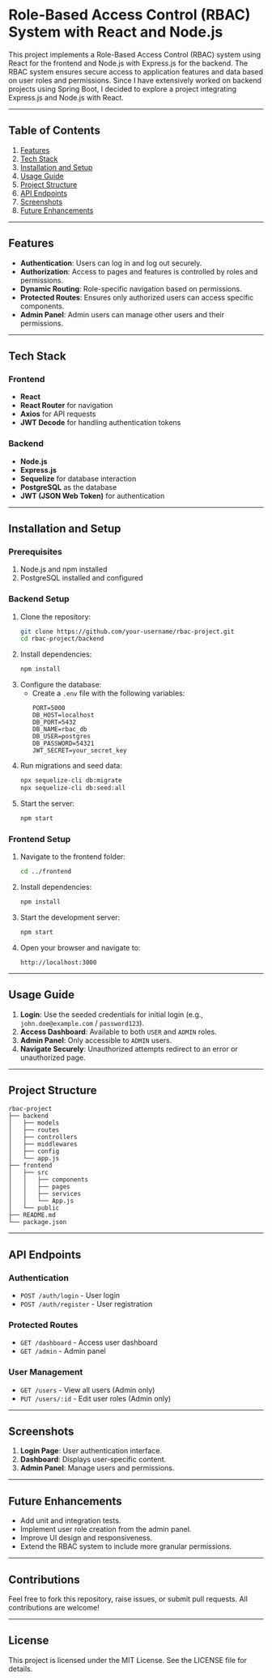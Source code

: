 # Role-Based Access Control (RBAC) System with React and Node.js

This project implements a Role-Based Access Control (RBAC) system using React for the frontend and Node.js with Express.js for the backend. The RBAC system ensures secure access to application features and data based on user roles and permissions. Since I have extensively worked on backend projects using Spring Boot, I decided to explore a project integrating Express.js and Node.js with React.

---

## Table of Contents
1. [Features](#features)
2. [Tech Stack](#tech-stack)
3. [Installation and Setup](#installation-and-setup)
4. [Usage Guide](#usage-guide)
5. [Project Structure](#project-structure)
6. [API Endpoints](#api-endpoints)
7. [Screenshots](#screenshots)
8. [Future Enhancements](#future-enhancements)

---

## Features
- **Authentication**: Users can log in and log out securely.
- **Authorization**: Access to pages and features is controlled by roles and permissions.
- **Dynamic Routing**: Role-specific navigation based on permissions.
- **Protected Routes**: Ensures only authorized users can access specific components.
- **Admin Panel**: Admin users can manage other users and their permissions.

---

## Tech Stack
### Frontend
- **React**
- **React Router** for navigation
- **Axios** for API requests
- **JWT Decode** for handling authentication tokens

### Backend
- **Node.js**
- **Express.js**
- **Sequelize** for database interaction
- **PostgreSQL** as the database
- **JWT (JSON Web Token)** for authentication

---

## Installation and Setup

### Prerequisites
1. Node.js and npm installed
2. PostgreSQL installed and configured

### Backend Setup
1. Clone the repository:
   ```bash
   git clone https://github.com/your-username/rbac-project.git
   cd rbac-project/backend
   ```
2. Install dependencies:
   ```bash
   npm install
   ```
3. Configure the database:
   - Create a `.env` file with the following variables:
     ```env
     PORT=5000
     DB_HOST=localhost
     DB_PORT=5432
     DB_NAME=rbac_db
     DB_USER=postgres
     DB_PASSWORD=54321
     JWT_SECRET=your_secret_key
     ```
4. Run migrations and seed data:
   ```bash
   npx sequelize-cli db:migrate
   npx sequelize-cli db:seed:all
   ```
5. Start the server:
   ```bash
   npm start
   ```

### Frontend Setup
1. Navigate to the frontend folder:
   ```bash
   cd ../frontend
   ```
2. Install dependencies:
   ```bash
   npm install
   ```
3. Start the development server:
   ```bash
   npm start
   ```
4. Open your browser and navigate to:
   ```
   http://localhost:3000
   ```

---

## Usage Guide
1. **Login**: Use the seeded credentials for initial login (e.g., `john.doe@example.com` / `password123`).
2. **Access Dashboard**: Available to both `USER` and `ADMIN` roles.
3. **Admin Panel**: Only accessible to `ADMIN` users.
4. **Navigate Securely**: Unauthorized attempts redirect to an error or unauthorized page.

---

## Project Structure
```
rbac-project
├── backend
│   ├── models
│   ├── routes
│   ├── controllers
│   ├── middlewares
│   ├── config
│   └── app.js
├── frontend
│   ├── src
│   │   ├── components
│   │   ├── pages
│   │   ├── services
│   │   └── App.js
│   └── public
├── README.md
└── package.json
```

---

## API Endpoints
### Authentication
- `POST /auth/login` - User login
- `POST /auth/register` - User registration

### Protected Routes
- `GET /dashboard` - Access user dashboard
- `GET /admin` - Admin panel

### User Management
- `GET /users` - View all users (Admin only)
- `PUT /users/:id` - Edit user roles (Admin only)

---

## Screenshots
1. **Login Page**: User authentication interface.
2. **Dashboard**: Displays user-specific content.
3. **Admin Panel**: Manage users and permissions.

---

## Future Enhancements
- Add unit and integration tests.
- Implement user role creation from the admin panel.
- Improve UI design and responsiveness.
- Extend the RBAC system to include more granular permissions.

---

## Contributions
Feel free to fork this repository, raise issues, or submit pull requests. All contributions are welcome!

---

## License
This project is licensed under the MIT License. See the LICENSE file for details.

